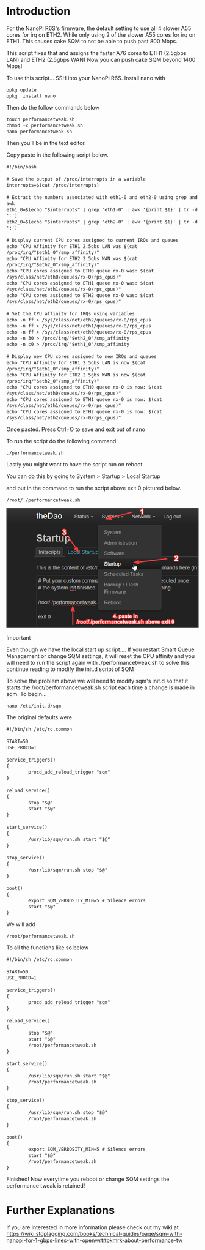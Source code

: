 # Introduction
For the NanoPi R6S's firmware, the default setting to use all 4 slower A55 cores for irq on ETH2. While only using 2 of the slower A55 cores for irq on ETH1.
This causes cake SQM to not be able to push past 800 Mbps.

This script fixes that and assigns the faster A76 cores to ETH1 (2.5gbps LAN) and ETH2 (2.5gbps WAN)
Now you can push cake SQM beyond 1400 Mbps!


To use this script... SSH into your NanoPi R6S. Install nano with

```
opkg update
opkg  install nano
```

Then do the follow commands below

```
touch performancetweak.sh
chmod +x performancetweak.sh
nano performancetweak.sh
```

Then you'll be in the text editor.

Copy paste in the following script below.

```
#!/bin/bash

# Save the output of /proc/interrupts in a variable
interrupts=$(cat /proc/interrupts)

# Extract the numbers associated with eth1-0 and eth2-0 using grep and awk
eth1_0=$(echo "$interrupts" | grep "eth1-0" | awk '{print $1}' | tr -d ':')
eth2_0=$(echo "$interrupts" | grep "eth2-0" | awk '{print $1}' | tr -d ':')

# Display current CPU cores assigned to current IRQs and queues
echo "CPU Affinity for ETH1 2.5gbs LAN was $(cat /proc/irq/"$eth1_0"/smp_affinity)"
echo "CPU Affinity for ETH2 2.5gbs WAN was $(cat /proc/irq/"$eth2_0"/smp_affinity)"
echo "CPU cores assigned to ETH0 queue rx-0 was: $(cat /sys/class/net/eth0/queues/rx-0/rps_cpus)"
echo "CPU cores assigned to ETH1 queue rx-0 was: $(cat /sys/class/net/eth1/queues/rx-0/rps_cpus)"
echo "CPU cores assigned to ETH2 queue rx-0 was: $(cat /sys/class/net/eth2/queues/rx-0/rps_cpus)"

# Set the CPU affinity for IRQs using variables
echo -n ff > /sys/class/net/eth2/queues/rx-0/rps_cpus
echo -n ff > /sys/class/net/eth1/queues/rx-0/rps_cpus
echo -n ff > /sys/class/net/eth0/queues/rx-0/rps_cpus
echo -n 30 > /proc/irq/"$eth2_0"/smp_affinity
echo -n c0 > /proc/irq/"$eth1_0"/smp_affinity

# Display new CPU cores assigned to new IRQs and queues
echo "CPU Affinity for ETH1 2.5gbs LAN is now $(cat /proc/irq/"$eth1_0"/smp_affinity)"
echo "CPU Affinity for ETH2 2.5gbs WAN is now $(cat /proc/irq/"$eth2_0"/smp_affinity)"
echo "CPU cores assigned to ETH0 queue rx-0 is now: $(cat /sys/class/net/eth0/queues/rx-0/rps_cpus)"
echo "CPU cores assigned to ETH1 queue rx-0 is now: $(cat /sys/class/net/eth1/queues/rx-0/rps_cpus)"
echo "CPU cores assigned to ETH2 queue rx-0 is now: $(cat /sys/class/net/eth2/queues/rx-0/rps_cpus)"
```

Once pasted. Press Ctrl+O to save and exit out of nano

To run the script do the following command.
```
./performancetweak.sh
```

Lastly you might want to have the script run on reboot. 

You can do this by going to System > Startup > Local Startup

and put in the command to run the script above exit 0 pictured below.

```
/root/./performancetweak.sh
```

![Start script on boot](/AddingScriptToStartOnReboot.png?raw=true "Start script on boot")

> [!IMPORTANT]  
> Even though we have the local start up script.... If you restart Smart Queue Management or change SQM settings,
> it will reset the CPU affinity and you will need to run the script again with ./performancetweak.sh to solve this
> continue reading to modify the init.d script of SQM

To solve the problem above we will need to modify sqm's init.d so that it starts the /root/performancetweak.sh script
each time a change is made in sqm. To begin...

```
nano /etc/init.d/sqm
```

The original defaults were

```
#!/bin/sh /etc/rc.common

START=50
USE_PROCD=1

service_triggers()
{
        procd_add_reload_trigger "sqm"
}

reload_service()
{
        stop "$@"
        start "$@"
}

start_service()
{
        /usr/lib/sqm/run.sh start "$@"
}

stop_service()
{
        /usr/lib/sqm/run.sh stop "$@"
}

boot()
{
        export SQM_VERBOSITY_MIN=5 # Silence errors
        start "$@"
}
```

We will add 

```
/root/performancetweak.sh
```

To all the functions like so below

```
#!/bin/sh /etc/rc.common

START=50
USE_PROCD=1

service_triggers()
{
        procd_add_reload_trigger "sqm"
}

reload_service()
{
        stop "$@"
        start "$@"
        /root/performancetweak.sh
}

start_service()
{
        /usr/lib/sqm/run.sh start "$@"
        /root/performancetweak.sh
}

stop_service()
{
        /usr/lib/sqm/run.sh stop "$@"
        /root/performancetweak.sh
}

boot()
{
        export SQM_VERBOSITY_MIN=5 # Silence errors
        start "$@"
        /root/performancetweak.sh
}
```

Finished! Now everytime you reboot or change SQM settings the performance tweak is retained!

# Further Explanations
If you are interested in more information please check out my wiki at https://wiki.stoplagging.com/books/technical-guides/page/sqm-with-nanopi-for-1-gbps-lines-with-openwrt#bkmrk-about-performance-tw
